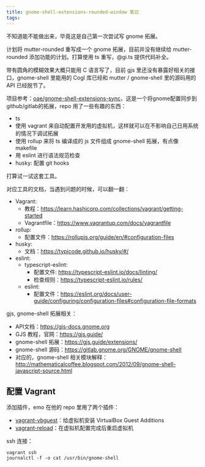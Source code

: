 ```yaml
---
title: gnome-shell-extensions-rounded-window 笔记
tags:
---
```


不知道能不能做出来，毕竟这是自己第一次尝试写 gnome 拓展。

计划将 mutter-rounded 重写成一个 gnome 拓展，目前并没有继续给 mutter-rounded 添加功能的计划。打算使用 ts 重写，@gi.ts 提供代码补全。

带有圆角的模糊效果大概只能用 C 语言写了，目前 gjs 里还没有暴露好相关的接口，gnome-shell 里能用的 Cogl 库已经和 mutter / gnome-shell 里的源码用的 API 已经脱节了。

项目参考：[oae/gnome-shell-extensions-sync](https://github.com/oae/gnome-shell-extensions-sync)，这是一个将gnome配置同步到github/gitlab的拓展，repo 用了一些有趣的东西：

- ts
- 使用 vagrant 来自动配置开发用的虚拟机，这样就可以在不影响自己日用系统的情况下调试拓展
- 使用 rollup 来将 ts 编译成的 js 文件组成 gnome-shell 拓展，有点像 makefile
- 用 eslint 进行语法规范检查
- husky: 配置 git hooks

打算试一试这套工具。

对应工具的文档，当遇到问题的时候，可以翻一翻：

- Vagrant:
  - 教程：https://learn.hashicorp.com/collections/vagrant/getting-started
  - Vagrantfile：https://www.vagrantup.com/docs/vagrantfile
- rollup:
  - 配置文件：https://rollupjs.org/guide/en/#configuration-files
- husky:
  - 文档：https://typicode.github.io/husky/#/
- eslint:
  - typescript-eslint:
    - 配置文件: https://typescript-eslint.io/docs/linting/
    - 检查规则：https://typescript-eslint.io/rules/
  - eslint:
    - 配置文件：https://eslint.org/docs/user-guide/configuring/configuration-files#configuration-file-formats

gjs, gnome-shell 拓展相关：

- API文档：https://gjs-docs.gnome.org
- GJS 教程，官网：https://gjs.guide/
- gnome-shell 拓展：https://gjs.guide/extensions/
- gnome-shell 源码：https://gitlab.gnome.org/GNOME/gnome-shell
- 对应的，gnome-shell 相关模块解释：http://mathematicalcoffee.blogspot.com/2012/09/gnome-shell-javascript-source.html

## 配置 Vagrant

添加插件，emo 在他的 repo 里用了两个插件：
- [vagrant-vbguest](https://github.com/dotless-de/vagrant-vbguest)：给虚拟机安装 VirtualBox Guest Additions
- [vagrant-reload](https://github.com/aidanns/vagrant-reload)：在虚拟机配置完成后重启虚拟机



ssh 连接：
```
vagrant ssh
journalctl -f -o cat /usr/bin/gnome-shell
```



